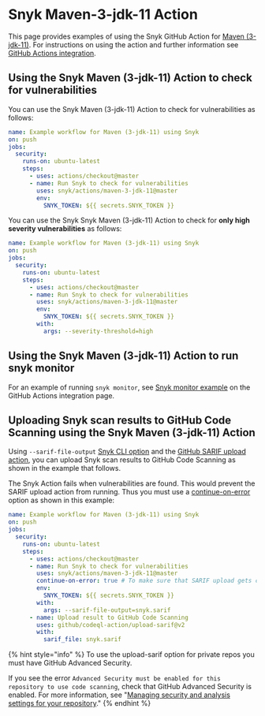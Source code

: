# Snyk Maven-3-jdk-11 Action

This page provides examples of using the Snyk GitHub Action for [Maven (3-jdk-11)](https://github.com/snyk/actions/tree/master/maven-3-jdk-11). For instructions on using the action and further information see [GitHub Actions integration](https://docs.snyk.io/integrations/ci-cd-integrations/github-actions-integration).

## Using the Snyk Maven (3-jdk-11) Action to check for vulnerabilities

You can use the Snyk Maven (3-jdk-11) Action to check for vulnerabilities as follows:

```yaml
name: Example workflow for Maven (3-jdk-11) using Snyk
on: push
jobs:
  security:
    runs-on: ubuntu-latest
    steps:
      - uses: actions/checkout@master
      - name: Run Snyk to check for vulnerabilities
        uses: snyk/actions/maven-3-jdk-11@master
        env:
          SNYK_TOKEN: ${{ secrets.SNYK_TOKEN }}
```

You can use the Snyk Snyk Maven (3-jdk-11) Action to check for **only high severity vulnerabilities** as follows:

```yaml
name: Example workflow for Maven (3-jdk-11) using Snyk
on: push
jobs:
  security:
    runs-on: ubuntu-latest
    steps:
      - uses: actions/checkout@master
      - name: Run Snyk to check for vulnerabilities
        uses: snyk/actions/maven-3-jdk-11@master
        env:
          SNYK_TOKEN: ${{ secrets.SNYK_TOKEN }}
        with:
          args: --severity-threshold=high
```

## Using the Snyk Maven (3-jdk-11) Action to run snyk monitor

For an example of running `snyk monitor`, see [Snyk monitor example](https://docs.snyk.io/integrations/ci-cd-integrations/github-actions-integration#snyk-monitor-example) on the GitHub Actions integration page.

## Uploading Snyk scan results to GitHub Code Scanning using the Snyk Maven (3-jdk-11) Action

Using `--sarif-file-output` [Snyk CLI option](https://docs.snyk.io/snyk-cli/cli-reference) and the [GitHub SARIF upload action](https://docs.github.com/en/code-security/secure-coding/uploading-a-sarif-file-to-github), you can upload Snyk scan results to GitHub Code Scanning as shown in the example that follows.

The Snyk Action fails when vulnerabilities are found. This would prevent the SARIF upload action from running. Thus you must use a [continue-on-error](https://docs.github.com/en/actions/reference/workflow-syntax-for-github-actions#jobsjob\_idstepscontinue-on-error) option as shown in this example:

```yaml
name: Example workflow for Maven (3-jdk-11) using Snyk
on: push
jobs:
  security:
    runs-on: ubuntu-latest
    steps:
      - uses: actions/checkout@master
      - name: Run Snyk to check for vulnerabilities
        uses: snyk/actions/maven-3-jdk-11@master
        continue-on-error: true # To make sure that SARIF upload gets called
        env:
          SNYK_TOKEN: ${{ secrets.SNYK_TOKEN }}
        with:
          args: --sarif-file-output=snyk.sarif
      - name: Upload result to GitHub Code Scanning
        uses: github/codeql-action/upload-sarif@v2
        with:
          sarif_file: snyk.sarif
```

{% hint style="info" %}
To use the upload-sarif option for private repos you must have GitHub Advanced Security.

If you see the error `Advanced Security must be enabled for this repository to use code scanning`, check that GitHub Advanced Security is enabled. For more information, see "[Managing security and analysis settings for your repository](https://docs.github.com/en/repositories/managing-your-repositorys-settings-and-features/enabling-features-for-your-repository/managing-security-and-analysis-settings-for-your-repository)."
{% endhint %}
